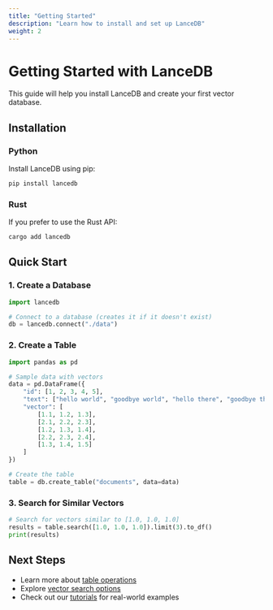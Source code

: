 ```yaml
---
title: "Getting Started"
description: "Learn how to install and set up LanceDB"
weight: 2
---
```


# Getting Started with LanceDB

This guide will help you install LanceDB and create your first vector database.

## Installation

### Python

Install LanceDB using pip:

```bash
pip install lancedb
```

### Rust

If you prefer to use the Rust API:

```bash
cargo add lancedb
```

## Quick Start

### 1. Create a Database

```python
import lancedb

# Connect to a database (creates it if it doesn't exist)
db = lancedb.connect("./data")
```

### 2. Create a Table

```python
import pandas as pd

# Sample data with vectors
data = pd.DataFrame({
    "id": [1, 2, 3, 4, 5],
    "text": ["hello world", "goodbye world", "hello there", "goodbye there", "hello again"],
    "vector": [
        [1.1, 1.2, 1.3],
        [2.1, 2.2, 2.3],
        [1.2, 1.3, 1.4],
        [2.2, 2.3, 2.4],
        [1.3, 1.4, 1.5]
    ]
})

# Create the table
table = db.create_table("documents", data=data)
```

### 3. Search for Similar Vectors

```python
# Search for vectors similar to [1.0, 1.0, 1.0]
results = table.search([1.0, 1.0, 1.0]).limit(3).to_df()
print(results)
```

## Next Steps

- Learn more about [table operations](/docs/api-reference/#tables)
- Explore [vector search options](/docs/api-reference/#search)
- Check out our [tutorials](/docs/tutorials/) for real-world examples 